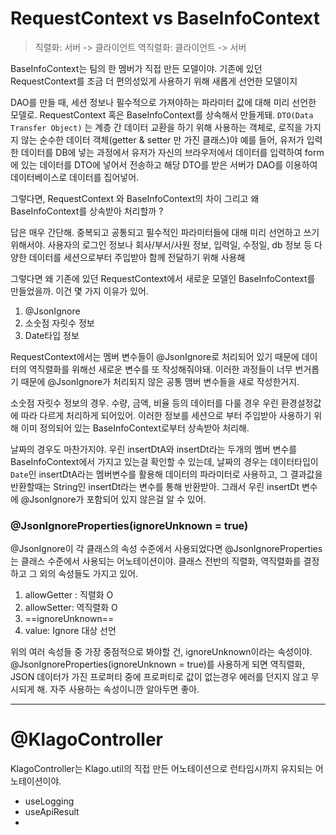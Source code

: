 
# RequestContext vs BaseInfoContext 

> 직렬화:  서버 -> 클라이언트
> 역직렬화: 클라이언트 -> 서버 

BaseInfoContext는 팀의 한 멤버가 직접 만든 모델이야. 
기존에 있던 RequestContext를 조금 더 편의성있게 사용하기 위해 새롭게 선언한 모델이지 

DAO를 만들 때, 세션 정보나 필수적으로 가져야하는 파라미터 값에 대해 미리 선언한 모델로.  RequestContext 혹은 BaseInfoContext를 상속해서 만들게돼.
		 `DTO(Data Transfer Object)` 는 계층 간 데이터 교환을 하기 위해 사용하는 객체로,  로직을 가지지 않는 순수한 데이터 객체(getter & setter 만 가진 클래스)야 
		예를 들어, 유저가 입력한 데이터를 DB에 넣는 과정에서 유저가 자신의 브라우저에서 데이터를 입력하여 form에 있는 데이터를 DTO에 넣어서 전송하고 해당 DTO를 받은 서버가 DAO를 이용하여 데이터베이스로 데이터를 집어넣어. 

그렇다면, RequestContext 와 BaseInfoContext의 차이 그리고 왜 BaseInfoContext를 상속받아 처리할까 ?

답은 매우 간단해. 중복되고 공통되고 필수적인 파라미터들에 대해 미리 선언하고 쓰기 위해서야. 
사용자의 로그인 정보나 회사/부서/사원 정보, 입력일, 수정일, db 정보 등 다양한 데이터를 세션으로부터 주입받아 함께 전달하기 위해 사용해

그렇다면 왜 기존에 있던 RequestContext에서 새로운 모델인 BaseInfoContext를 만들었을까. 이건 몇 가지 이유가 있어. 

1. @JsonIgnore
2.  소숫점 자릿수 정보
3. Date타입 정보 

RequestContext에서는 멤버 변수들이 @JsonIgnore로 처리되어 있기 때문에 데이터의 역직렬화를 위해선 새로운 변수를 또 작성해줘야돼. 이러한 과정들이 너무 번거롭기 때문에 @JsonIgnore가 처리되지 않은 공통 맴버 변수들을 새로 작성한거지. 

소숫점 자릿수 정보의 경우. 수량, 금액, 비율 등의 데이터를 다룰 경우 우린 환경설정값에 따라 다르게 처리하게 되어있어. 이러한 정보를 세션으로 부터 주입받아 사용하기 위해 이미 정의되어 있는 BaseInfoContext로부터 상속받아 처리해.

날짜의 경우도 마찬가지야. 
우린 insertDtA와 insertDt라는 두개의 멤버 변수를 BaseInfoContext에서 가지고 있는걸 확인할 수 있는데, 날짜의 경우는 데이터타입이 `Date`인 insertDtA라는 멤버변수를 활용해 데이터의 파라미터로 사용하고, 그 결과값을 반환할때는 String인 insertDt라는 변수를 통해 반환받아. 그래서 우린 insertDt 변수에 @JsonIgnore가 포함되어 있지 않은걸 알 수 있어. 

### @JsonIgnoreProperties(ignoreUnknown = true)

@JsonIgnore이 각 클래스의 속성 수준에서 사용되었다면 @JsonIgnoreProperties는 클래스 수준에서 사용되는 어노테이션이야. 클래스 전반의 직렬화, 역직렬화를 결정하고 그 외의 속성들도 가지고 있어. 

1. allowGetter : 직렬화 O
2. allowSetter: 역직렬화 O
3. ==ignoreUnknown==
4. value: Ignore 대상 선언

위의 여러 속성들 중 가장 중점적으로 봐야할 건, ignoreUnknown이라는 속성이야. 
@JsonIgnoreProperties(ignoreUnknown = true)를 사용하게 되면 역직렬화,  JSON 데이터가 가진 프로퍼티 중에  프로퍼티로 값이 없는경우  에러를 던지지 않고 무시되게 해. 
자주 사용하는 속성이니깐 알아두면 좋아. 

---
# @KlagoController

KlagoController는 Klago.util의 직접 만든 어노테이션으로 
런타임시까지 유지되는 어노테이션이야. 
- useLogging
- useApiResult
- 
